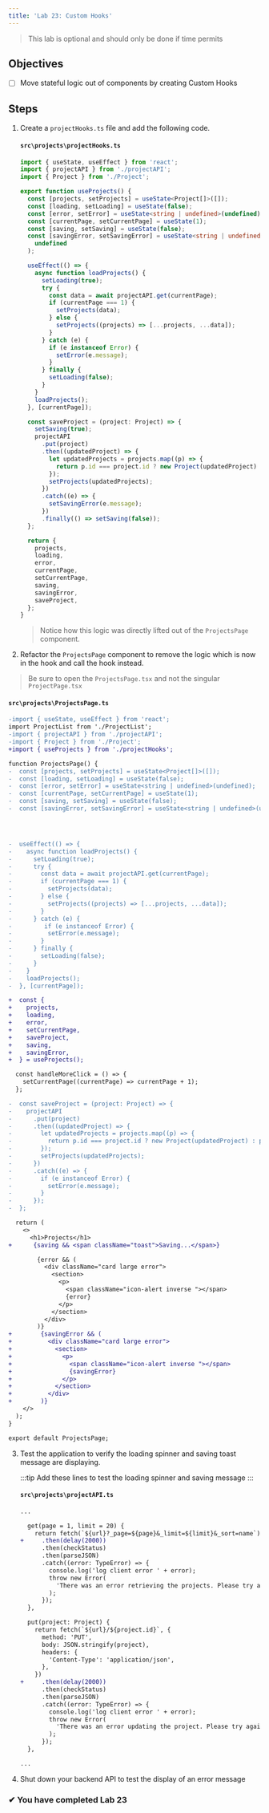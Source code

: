 ```yaml
---
title: 'Lab 23: Custom Hooks'
---
```


> This lab is optional and should only be done if time permits

## Objectives

- [ ] Move stateful logic out of components by creating Custom Hooks

## Steps

1. Create a `projectHooks.ts` file and add the following code.

   #### `src\projects\projectHooks.ts`

   ```ts
   import { useState, useEffect } from 'react';
   import { projectAPI } from './projectAPI';
   import { Project } from './Project';

   export function useProjects() {
     const [projects, setProjects] = useState<Project[]>([]);
     const [loading, setLoading] = useState(false);
     const [error, setError] = useState<string | undefined>(undefined);
     const [currentPage, setCurrentPage] = useState(1);
     const [saving, setSaving] = useState(false);
     const [savingError, setSavingError] = useState<string | undefined>(
       undefined
     );

     useEffect(() => {
       async function loadProjects() {
         setLoading(true);
         try {
           const data = await projectAPI.get(currentPage);
           if (currentPage === 1) {
             setProjects(data);
           } else {
             setProjects((projects) => [...projects, ...data]);
           }
         } catch (e) {
           if (e instanceof Error) {
             setError(e.message);
           }
         } finally {
           setLoading(false);
         }
       }
       loadProjects();
     }, [currentPage]);

     const saveProject = (project: Project) => {
       setSaving(true);
       projectAPI
         .put(project)
         .then((updatedProject) => {
           let updatedProjects = projects.map((p) => {
             return p.id === project.id ? new Project(updatedProject) : p;
           });
           setProjects(updatedProjects);
         })
         .catch((e) => {
           setSavingError(e.message);
         })
         .finally(() => setSaving(false));
     };

     return {
       projects,
       loading,
       error,
       currentPage,
       setCurrentPage,
       saving,
       savingError,
       saveProject,
     };
   }
   ```

   > Notice how this logic was directly lifted out of the `ProjectsPage` component.

2. Refactor the `ProjectsPage` component to remove the logic which is now in the hook and call the hook instead.

> Be sure to open the `ProjectsPage.tsx` and not the singular `ProjectPage.tsx`

#### `src\projects\ProjectsPage.ts`

```diff
-import { useState, useEffect } from 'react';
import ProjectList from './ProjectList';
-import { projectAPI } from './projectAPI';
-import { Project } from './Project';
+import { useProjects } from './projectHooks';

function ProjectsPage() {
-  const [projects, setProjects] = useState<Project[]>([]);
-  const [loading, setLoading] = useState(false);
-  const [error, setError] = useState<string | undefined>(undefined);
-  const [currentPage, setCurrentPage] = useState(1);
-  const [saving, setSaving] = useState(false);
-  const [savingError, setSavingError] = useState<string | undefined>(undefined);




-  useEffect(() => {
-    async function loadProjects() {
-      setLoading(true);
-      try {
-        const data = await projectAPI.get(currentPage);
-        if (currentPage === 1) {
-          setProjects(data);
-        } else {
-          setProjects((projects) => [...projects, ...data]);
-        }
-      } catch (e) {
-         if (e instanceof Error) {
-          setError(e.message);
-        }
-      } finally {
-        setLoading(false);
-      }
-    }
-    loadProjects();
-  }, [currentPage]);

+  const {
+    projects,
+    loading,
+    error,
+    setCurrentPage,
+    saveProject,
+    saving,
+    savingError,
+  } = useProjects();

  const handleMoreClick = () => {
    setCurrentPage((currentPage) => currentPage + 1);
  };

-  const saveProject = (project: Project) => {
-    projectAPI
-      .put(project)
-      .then((updatedProject) => {
-        let updatedProjects = projects.map((p) => {
-          return p.id === project.id ? new Project(updatedProject) : p;
-        });
-        setProjects(updatedProjects);
-      })
-      .catch((e) => {
-        if (e instanceof Error) {
-          setError(e.message);
-        }
-      });
-  };

  return (
    <>
      <h1>Projects</h1>
+      {saving && <span className="toast">Saving...</span>}

        {error && (
          <div className="card large error">
            <section>
              <p>
                <span className="icon-alert inverse "></span>
                {error}
              </p>
            </section>
          </div>
        )}
+        {savingError && (
+          <div className="card large error">
+            <section>
+              <p>
+                <span className="icon-alert inverse "></span>
+                {savingError}
+              </p>
+            </section>
+          </div>
+        )}
    </>
  );
}

export default ProjectsPage;

```

3.  Test the application to verify the loading spinner and saving toast message are displaying.

    :::tip
    Add these lines to test the loading spinner and saving message
    :::

    #### `src\projects\projectAPI.ts`

    ```diff
    ...

      get(page = 1, limit = 20) {
        return fetch(`${url}?_page=${page}&_limit=${limit}&_sort=name`)
    +     .then(delay(2000))
          .then(checkStatus)
          .then(parseJSON)
          .catch((error: TypeError) => {
            console.log('log client error ' + error);
            throw new Error(
              'There was an error retrieving the projects. Please try again.'
            );
          });
      },

      put(project: Project) {
        return fetch(`${url}/${project.id}`, {
          method: 'PUT',
          body: JSON.stringify(project),
          headers: {
            'Content-Type': 'application/json',
          },
        })
    +     .then(delay(2000))
          .then(checkStatus)
          .then(parseJSON)
          .catch((error: TypeError) => {
            console.log('log client error ' + error);
            throw new Error(
              'There was an error updating the project. Please try again.'
            );
          });
      },

    ...
    ```

4.  Shut down your backend API to test the display of an error message

### &#10004; You have completed Lab 23
